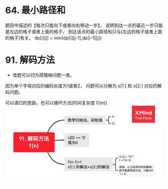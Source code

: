 # 64. 最小路径和
题目中描述的【每次只能向下或者向右移动一步】，
说明到达一点的最近一步只能是左边的格子或者上面的格子，
到达该点的最小路径和只与[左边的格子或者上面的格子]有关。
dp[i][j] = min(dp[i][j-1],dp[i-1][j])

# 91. 解码方法

- 改题可以归为爬楼梯问题一类。
  
因为单个字母对应的编码长度为1或者2，
问题可以分解为 s[1:] 和 s[2:] 对应的解码问题。

可以递归的思路，也可以循环方法[时间复杂度 O(n)]  
![图解](91.%20解码方法/91.%20解码方法.png) 